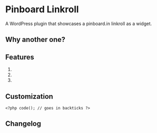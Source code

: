 Pinboard Linkroll
=================

A WordPress plugin that showcases a pinboard.in linkroll as a widget.

## Why another one?

## Features

1.
2.
3.

## Customization

`<?php code(); // goes in backticks ?>`

## Changelog ##

